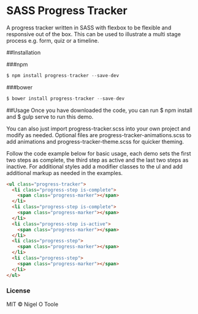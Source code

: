 # SASS Progress Tracker

A progress tracker written in SASS with flexbox to be flexible and responsive out of the box. This can be used to illustrate a multi stage process e.g. form, quiz or a timeline.


##Installation

###npm
```javascript
$ npm install progress-tracker --save-dev
```

###bower
```javascript
$ bower install progress-tracker --save-dev
```


##Usage
Once you have downloaded the code, you can run $ npm install and $ gulp serve to run this demo.

You can also just import progress-tracker.scss into your own project and modify as needed. Optional files are progress-tracker-animations.scss to add animations and progress-tracker-theme.scss for quicker theming.

Follow the code example below for basic usage, each demo sets the first two steps as complete, the third step as active and the last two steps as inactive. For additional styles add a modifier classes to the ul and add additional markup as needed in the examples.

```html
<ul class="progress-tracker">
  <li class="progress-step is-complete">
    <span class="progress-marker"></span>
  </li>
  <li class="progress-step is-complete">
    <span class="progress-marker"></span>
  </li>
  <li class="progress-step is-active">
    <span class="progress-marker"></span>
  </li>
  <li class="progress-step">
    <span class="progress-marker"></span>
  </li>
  <li class="progress-step">
    <span class="progress-marker"></span>
  </li>
</ul>
```


### License
MIT © Nigel O Toole
